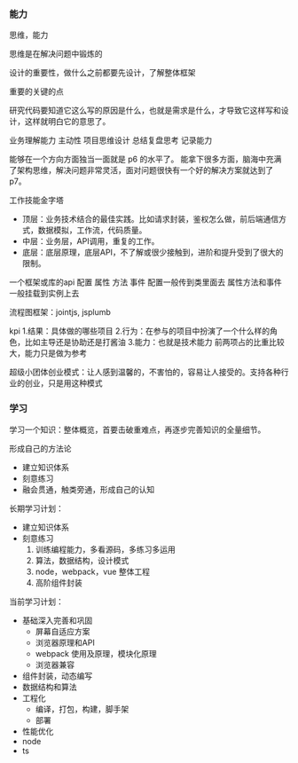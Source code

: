 ### 能力

思维，能力

思维是在解决问题中锻炼的

设计的重要性，做什么之前都要先设计，了解整体框架

重要的关键的点

研究代码要知道它这么写的原因是什么，也就是需求是什么，才导致它这样写和设计，这样就明白它的意思了。

业务理解能力
主动性
项目思维设计
总结复盘思考
记录能力

能够在一个方向方面独当一面就是 p6 的水平了。
能拿下很多方面，脑海中充满了架构思维，解决问题非常灵活，面对问题很快有一个好的解决方案就达到了p7。

工作技能金字塔

* 顶层：业务技术结合的最佳实践。比如请求封装，鉴权怎么做，前后端通信方式，数据模拟，工作流，代码质量。
* 中层：业务层，API调用，重复的工作。
* 底层：底层原理，底层API，不了解或很少接触到，进阶和提升受到了很大的限制。

一个框架或库的api
配置
属性
方法
事件
配置一般传到类里面去
属性方法和事件一般挂载到实例上去

流程图框架：jointjs, jsplumb

kpi
1.结果：具体做的哪些项目
2.行为：在参与的项目中扮演了一个什么样的角色，比如主导还是协助还是打酱油
3.能力：也就是技术能力
前两项占的比重比较大，能力只是做为参考

超级小团体创业模式：让人感到温馨的，不害怕的，容易让人接受的。支持各种行业的创业，只是用这种模式



### 学习

学习一个知识：整体概览，首要击破重难点，再逐步完善知识的全量细节。

形成自己的方法论

* 建立知识体系
* 刻意练习
* 融会贯通，触类旁通，形成自己的认知

长期学习计划：

* 建立知识体系
* 刻意练习
  1. 训练编程能力，多看源码，多练习多运用
  2. 算法，数据结构，设计模式
  3. node，webpack，vue 整体工程
  4. 高阶组件封装

当前学习计划：

* 基础深入完善和巩固
  * 屏幕自适应方案
  * 浏览器原理和API
  * webpack 使用及原理，模块化原理
  * 浏览器兼容
* 组件封装，动态编写
* 数据结构和算法
* 工程化
  * 编译，打包，构建，脚手架
  * 部署
* 性能优化
* node
* ts